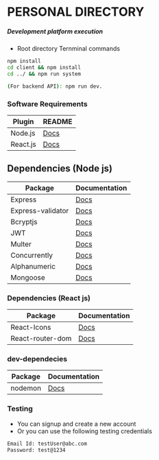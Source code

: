 # PERSONAL DIRECTORY

##### Development platform execution
- Root directory Ternminal commands
```sh
npm install
cd client && npm install
cd ../ && npm run system

(For backend API): npm run dev.
```
### Software Requirements

| Plugin | README |
| ------ | ------ |
| Node.js| [Docs ][node.js] |
| React.js| [Docs][react.js] |

## Dependencies  (Node js)
| Package | Documentation
| ------ | ------ |
| Express | [Docs][express]
| Express-validator | [Docs][express-validator]
| Bcryptjs | [Docs][bcryptjs]
| JWT | [Docs][JWT]
| Multer | [Docs][Multer]
| Concurrently | [Docs][Concurrently]
| Alphanumeric | [Docs][Alphanumeric]
| Mongoose | [Docs][Mongoose]

### Dependencies  (React js)
| Package | Documentation
| ------ | ------ |
| React-Icons | [Docs][React-Icons]
| React-router-dom | [Docs][React-Router-Dom]


### dev-dependecies
| Package | Documentation
| ------- | -------------- |
| nodemon | [Docs][nodemon]

### Testing
- You can signup and create a new account 
- Or  you can  use the following testing credentials
```sh
Email Id: testUser@abc.com
Password: test@1234
```
   [node.js]: <http://nodejs.org>
   [react.js]: <https://reactjs.org/>
   [nodemon]:<https://github.com/remy/nodemon>
   [express]: <http://expressjs.com>
   [express-validator]: <https://express-validator.github.io/docs/>
   [bcryptjs]: <https://www.npmjs.com/package/bcryptjs>
   [JWT]: <https://jwt.io/>
   [Multer]: <https://www.npmjs.com/package/multer>
   [Concurrently]: <https://www.npmjs.com/package/concurrently>
   [Alphanumeric]: <https://www.npmjs.com/package/alphanumeric-id>
   [Mongoose]: <https://mongoosejs.com/docs/>
   [React-Icons]:<https://react-icons.github.io/react-icons/>
   [React-Router-Dom]:<https://reactrouter.com/docs/en/v6/getting-started/installation>
  
